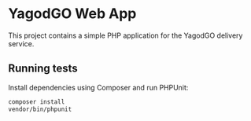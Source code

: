 # YagodGO Web App

This project contains a simple PHP application for the YagodGO delivery service.

## Running tests

Install dependencies using Composer and run PHPUnit:

```bash
composer install
vendor/bin/phpunit
```
